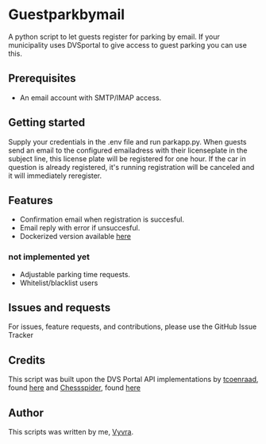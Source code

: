 # Guestparkbymail  

A python script to let guests register for parking by email.
If your municipality uses DVSportal to give access to guest parking you can use this.

## Prerequisites

- An email account with SMTP/IMAP access.

## Getting started

Supply your credentials in the .env file and run parkapp.py.
When guests send an email to the configured emailadress with their licenseplate in the subject line, this license plate will be registered for one hour.
If the car in question is already registered, it's running registration will be canceled and it will immediately reregister.  

## Features

- Confirmation email when registration is succesful.
- Email reply with error if unsuccesful.
- Dockerized version available [here](https://hub.docker.com/repository/docker/vyvra/guestparkbymail/general)

### not implemented yet

- Adjustable parking time requests.
- Whitelist/blacklist users

## Issues and requests

For issues, feature requests, and contributions, please use the GitHub Issue Tracker
## Credits

This script was built upon the DVS Portal API implementations by [tcoenraad](https://github.com/tcoenraad), found [here](https://github.com/tcoenraad/python-dvsportal) and [Chessspider](https://github.com/ChessSpider), found [here](https://github.com/ChessSpider/dvsportal)

## Author

This scripts was written by me, [Vyvra](https://github.com/Vyvra).
